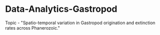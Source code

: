 # Data-Analytics-Gastropod
Topic - "Spatio-temporal variation in Gastropod origination and extinction rates across Phanerozoic."
